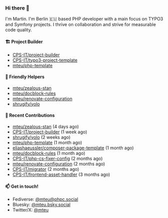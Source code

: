 ### Hi there 👋

I'm Martin. I'm Berlin 🇪🇺 based PHP developer with a main focus on TYPO3 and Symfony projects. I thrive on
collaboration and strive for measurable code quality.

#### 🏗️ Project Builder

- [CPS-IT/project-builder](https://github.com/CPS-IT/project-builder)
- [CPS-IT/typo3-project-template](https://github.com/CPS-IT/typo3-project-template)
- [mteu/php-template](https://github.com/mteu/php-template)

#### 🚜 Friendly Helpers

- [mteu/zealous-stan](https://github.com/mteu/zealous-stan)
- [mteu/docblock-rules](https://github.com/mteu/docblock-rules)
- [mteu/renovate-configuration](https://github.com/mteu/renovate-configuration)
- [shrugify/yolo](https://github.com/shrugify/yolo)

#### 👷 Recent Contributions


- [mteu/zealous-stan](https://github.com/mteu/zealous-stan) (4 days ago)
- [CPS-IT/project-builder](https://github.com/CPS-IT/project-builder) (1 week ago)
- [shrugify/yolo](https://github.com/shrugify/yolo) (2 weeks ago)
- [mteu/php-template](https://github.com/mteu/php-template) (1 month ago)
- [eliashaeussler/composer-package-template](https://github.com/eliashaeussler/composer-package-template) (1 month ago)
- [mteu/docblock-rules](https://github.com/mteu/docblock-rules) (1 month ago)
- [CPS-IT/php-cs-fixer-config](https://github.com/CPS-IT/php-cs-fixer-config) (2 months ago)
- [mteu/renovate-configuration](https://github.com/mteu/renovate-configuration) (2 months ago)
- [CPS-IT/migrator](https://github.com/CPS-IT/migrator) (2 months ago)
- [CPS-IT/frontend-asset-handler](https://github.com/CPS-IT/frontend-asset-handler) (3 months ago)

#### 📫 Get in touch!

- Fediverse: [@mteu@phpc.social](https://phpc.social/@mteu)
- Bluesky: [@mteu.bsky.social](https://bsky.app/profile/mteu.bsky.social)
- Twitter/X: [@mteu](https://x.com/mteu)

